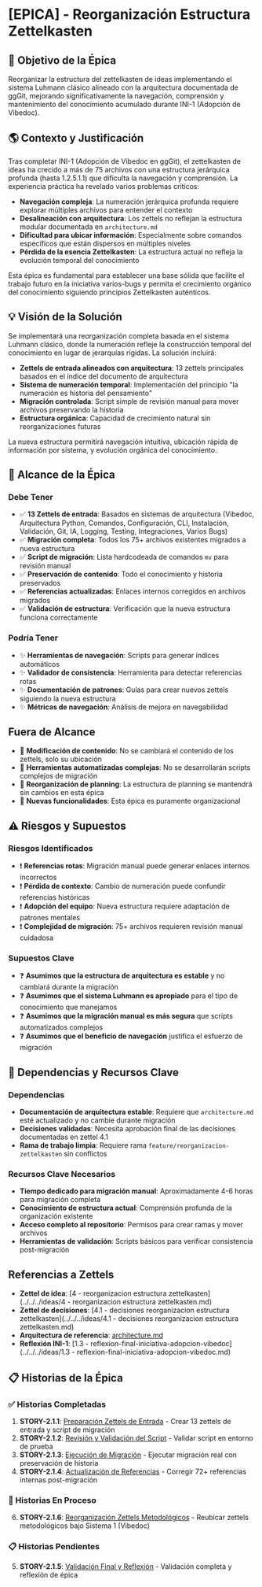 # [EPICA] - Reorganización Estructura Zettelkasten

## 🎯 Objetivo de la Épica

Reorganizar la estructura del zettelkasten de ideas implementando el sistema Luhmann clásico alineado con la arquitectura documentada de ggGit, mejorando significativamente la navegación, comprensión y mantenimiento del conocimiento acumulado durante INI-1 (Adopción de Vibedoc).

## 🌎 Contexto y Justificación

Tras completar INI-1 (Adopción de Vibedoc en ggGit), el zettelkasten de ideas ha crecido a más de 75 archivos con una estructura jerárquica profunda (hasta 1.2.5.1.1) que dificulta la navegación y comprensión. La experiencia práctica ha revelado varios problemas críticos:

- **Navegación compleja**: La numeración jerárquica profunda requiere explorar múltiples archivos para entender el contexto
- **Desalineación con arquitectura**: Los zettels no reflejan la estructura modular documentada en `architecture.md`
- **Dificultad para ubicar información**: Especialmente sobre comandos específicos que están dispersos en múltiples niveles
- **Pérdida de la esencia Zettelkasten**: La estructura actual no refleja la evolución temporal del conocimiento

Esta épica es fundamental para establecer una base sólida que facilite el trabajo futuro en la iniciativa varios-bugs y permita el crecimiento orgánico del conocimiento siguiendo principios Zettelkasten auténticos.

## 💡 Visión de la Solución

Se implementará una reorganización completa basada en el sistema Luhmann clásico, donde la numeración refleje la construcción temporal del conocimiento en lugar de jerarquías rígidas. La solución incluirá:

- **Zettels de entrada alineados con arquitectura**: 13 zettels principales basados en el índice del documento de arquitectura
- **Sistema de numeración temporal**: Implementación del principio "la numeración es historia del pensamiento"
- **Migración controlada**: Script simple de revisión manual para mover archivos preservando la historia
- **Estructura orgánica**: Capacidad de crecimiento natural sin reorganizaciones futuras

La nueva estructura permitirá navegación intuitiva, ubicación rápida de información por sistema, y evolución orgánica del conocimiento.

## 🚀 Alcance de la Épica

### Debe Tener

- ✅ **13 Zettels de entrada**: Basados en sistemas de arquitectura (Vibedoc, Arquitectura Python, Comandos, Configuración, CLI, Instalación, Validación, Git, IA, Logging, Testing, Integraciones, Varios Bugs)
- ✅ **Migración completa**: Todos los 75+ archivos existentes migrados a nueva estructura
- ✅ **Script de migración**: Lista hardcodeada de comandos `mv` para revisión manual
- ✅ **Preservación de contenido**: Todo el conocimiento y historia preservados
- ✅ **Referencias actualizadas**: Enlaces internos corregidos en archivos migrados
- ✅ **Validación de estructura**: Verificación que la nueva estructura funciona correctamente

### Podría Tener

- ✨ **Herramientas de navegación**: Scripts para generar índices automáticos
- ✨ **Validador de consistencia**: Herramienta para detectar referencias rotas
- ✨ **Documentación de patrones**: Guías para crear nuevos zettels siguiendo la nueva estructura
- ✨ **Métricas de navegación**: Análisis de mejora en navegabilidad

## Fuera de Alcance

- 🚫 **Modificación de contenido**: No se cambiará el contenido de los zettels, solo su ubicación
- 🚫 **Herramientas automatizadas complejas**: No se desarrollarán scripts complejos de migración
- 🚫 **Reorganización de planning**: La estructura de planning se mantendrá sin cambios en esta épica
- 🚫 **Nuevas funcionalidades**: Esta épica es puramente organizacional

## ⚠️ Riesgos y Supuestos

### Riesgos Identificados

- ❗ **Referencias rotas**: Migración manual puede generar enlaces internos incorrectos
- ❗ **Pérdida de contexto**: Cambio de numeración puede confundir referencias históricas
- ❗ **Adopción del equipo**: Nueva estructura requiere adaptación de patrones mentales
- ❗ **Complejidad de migración**: 75+ archivos requieren revisión manual cuidadosa

### Supuestos Clave

- ❓ **Asumimos que la estructura de arquitectura es estable** y no cambiará durante la migración
- ❓ **Asumimos que el sistema Luhmann es apropiado** para el tipo de conocimiento que manejamos
- ❓ **Asumimos que la migración manual es más segura** que scripts automatizados complejos
- ❓ **Asumimos que el beneficio de navegación** justifica el esfuerzo de migración

## 🔗 Dependencias y Recursos Clave

### Dependencias

- **Documentación de arquitectura estable**: Requiere que `architecture.md` esté actualizado y no cambie durante migración
- **Decisiones validadas**: Necesita aprobación final de las decisiones documentadas en zettel 4.1
- **Rama de trabajo limpia**: Requiere rama `feature/reorganizacion-zettelkasten` sin conflictos

### Recursos Clave Necesarios

- **Tiempo dedicado para migración manual**: Aproximadamente 4-6 horas para migración completa
- **Conocimiento de estructura actual**: Comprensión profunda de la organización existente
- **Acceso completo al repositorio**: Permisos para crear ramas y mover archivos
- **Herramientas de validación**: Scripts básicos para verificar consistencia post-migración

## Referencias a Zettels

- **Zettel de idea**: [4 - reorganizacion estructura zettelkasten](../../../ideas/4 - reorganizacion estructura zettelkasten.md)
- **Zettel de decisiones**: [4.1 - decisiones reorganizacion estructura zettelkasten](../../../ideas/4.1 - decisiones reorganizacion estructura zettelkasten.md)
- **Arquitectura de referencia**: [architecture.md](../../../architecture.md)
- **Reflexión INI-1**: [1.3 - reflexion-final-iniciativa-adopcion-vibedoc](../../../ideas/1.3 - reflexion-final-iniciativa-adopcion-vibedoc.md)

## 📋 Historias de la Épica

### ✅ Historias Completadas

1. **STORY-2.1.1**: [Preparación Zettels de Entrada](stories/STORY-2.1.1-preparacion-zettels-entrada.md) - Crear 13 zettels de entrada y script de migración
2. **STORY-2.1.2**: [Revisión y Validación del Script](stories/STORY-2.1.2-revision-validacion-script.md) - Validar script en entorno de prueba
3. **STORY-2.1.3**: [Ejecución de Migración](stories/STORY-2.1.3-ejecucion-migracion.md) - Ejecutar migración real con preservación de historia
4. **STORY-2.1.4**: [Actualización de Referencias](stories/STORY-2.1.4-actualizacion-referencias.md) - Corregir 72+ referencias internas post-migración

### 🔄 Historias En Proceso

6. **STORY-2.1.6**: [Reorganización Zettels Metodológicos](stories/STORY-2.1.6-reorganizacion-zettels-metodologicos.md) - Reubicar zettels metodológicos bajo Sistema 1 (Vibedoc)

### 📋 Historias Pendientes

5. **STORY-2.1.5**: [Validación Final y Reflexión](stories/STORY-2.1.5-validacion-final-reflexion.md) - Validación completa y reflexión de épica
